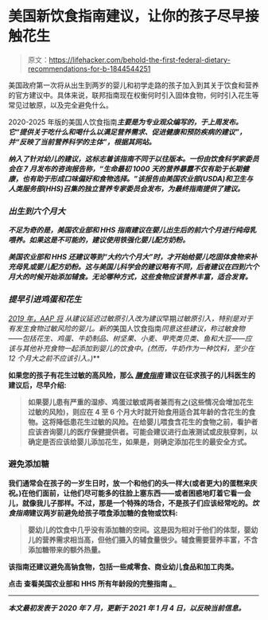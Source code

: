 # 美国新饮食指南建议，让你的孩子尽早接触花生

> 原文：<https://lifehacker.com/behold-the-first-federal-dietary-recommendations-for-b-1844544251>

美国政府第一次将从出生到两岁的婴儿和初学走路的孩子加入到其关于饮食和营养的官方建议中。具体来说，联邦指南现在权衡何时引入固体食物，何时引入花生等常见过敏原，以及完全避免什么。



2020-2025 年版的美国人饮食指南[](https://www.dietaryguidelines.gov/sites/default/files/2020-12/Dietary_Guidelines_for_Americans_2020-2025.pdf)***主要是为专业观众编写的，于上周发布。它“提供关于吃什么和喝什么以满足营养需求、促进健康和预防疾病的建议”，并“反映了当前营养科学的主体”，根据其网站。***

***纳入了针对幼儿的建议，这标志着该指南不同于以往版本。一份由饮食科学家委员会在 7 月发布的咨询报告称，“生命最初 1000 天的营养暴露不仅有助于长期健康，也有助于形成口味偏好和食物选择。”该报告由美国农业部(USDA)和卫生与人类服务部(HHS)召集的独立营养专家委员会发布，为最终指南提供了建议。***

### *****出生到六个月大*****

***不足为奇的是，美国农业部和 HHS 指南建议在婴儿出生后的前六个月进行纯母乳喂养。如果这是不可能的，建议使用铁强化婴儿配方奶粉。***

***美国农业部和 HHS 还建议等到“大约六个月大”时，才开始给婴儿吃固体食物来补充母乳或婴儿配方奶粉。这与美国儿科学会的建议略有不同，后者建议在四到六个月大的时候开始添加辅食。无论哪种方式，这些食物应该营养丰富，适合发育。***

### *****提早引进鸡蛋和花生*****

***[2019 年，AAP 将](https://lifehacker.com/the-new-aap-guidelines-for-introducing-your-baby-to-foo-1833880129) 从建议*延迟*过敏原引入改为建议*早期*过敏原引入，特别是对于有发生食物过敏风险的婴儿。新的*美国人饮食指南*同意这些建议，称过敏食物——包括花生、鸡蛋、牛奶制品、树坚果、小麦、甲壳类贝类、鱼和大豆——应该与其他补充食物一起添加到婴儿的饮食中。(然而，牛奶作为一种饮料，至少在 12 个月大之前不应该引入。)***

**如果您的孩子有花生过敏的高风险，那么 [*膳食指南*](https://www.dietaryguidelines.gov/sites/default/files/2020-12/Dietary_Guidelines_for_Americans_2020-2025.pdf) 建议在征求孩子的儿科医生的建议后，尽早介绍:**

> **如果婴儿患有严重的湿疹、鸡蛋过敏或两者兼而有之(这些情况会增加花生过敏的风险)，则应在 4 至 6 个月大时就开始食用适合其年龄的含花生的食物。这将降低患花生过敏的风险。在给婴儿喂食含花生的食物之前，看护者应该咨询婴儿的医疗保健提供者。可能会建议进行血液测试或皮肤穿刺，以确定是否应该给婴儿添加花生，如果是，则确定添加花生的最安全方式。**

### ****避免添加糖****

**我们通常会在孩子的一岁生日时，放一个和他们的头一样大(或者更大)的蛋糕来庆祝。)在他们面前，让他们尽可能多的往脸上塞东西——或者困惑地盯着它看一会儿，就像我儿子那样。不过，那是一个特殊的场合，不是孩子们应该经常吃的。*饮食指南*建议两岁前避免给孩子喂食添加糖的食物或饮料:**

> **婴幼儿的饮食中几乎没有添加糖的空间。这是因为相对于他们的体型，婴幼儿的营养需求相当高，但他们摄入的辅食量很少。辅食需要营养丰富，不含添加糖带来的额外热量。**

**该指南还建议避免高钠食物，包括一些咸零食、商业幼儿食品和加工肉类。** 

**点击 查看美国农业部和 HHS 所有年龄段的完整指南 [。](https://www.dietaryguidelines.gov/sites/default/files/2020-12/Dietary_Guidelines_for_Americans_2020-2025.pdf)**

* * *

***本文最初发表于 2020 年 7 月，更新于 2021 年 1 月 4 日，以反映当前信息。***